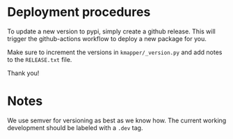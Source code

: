# Deployment procedures

To update a new version to pypi, simply create a github release. This will trigger the github-actions workflow to deploy a new package for you.

Make sure to increment the versions in `kmapper/_version.py` and add notes to
the `RELEASE.txt` file.

Thank you!

# Notes

We use semver for versioning as best as we know how. The current working development should be labeled with a `.dev` tag.
